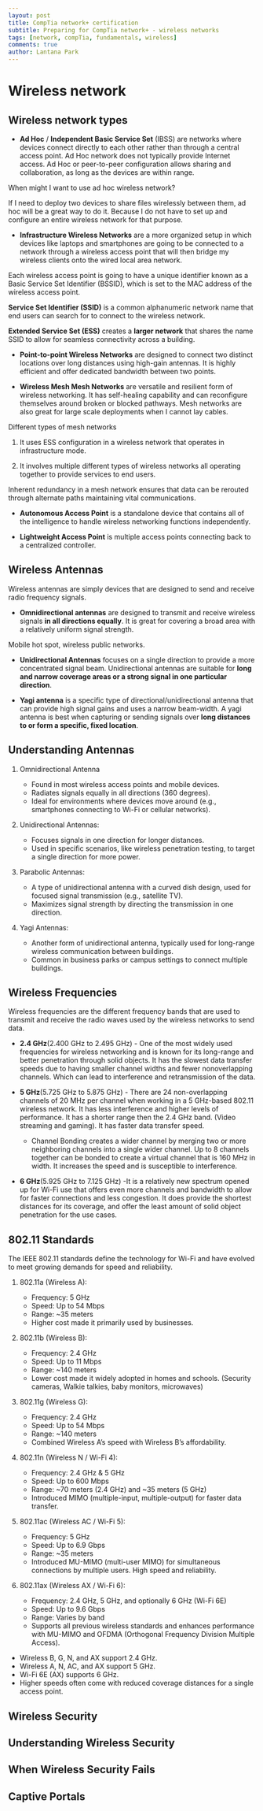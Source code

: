 ```yaml
---
layout: post
title: CompTia network+ certification
subtitle: Preparing for CompTia network+ - wireless networks
tags: [network, compTia, fundamentals, wireless]
comments: true
author: Lantana Park
---
```


# Wireless network

## Wireless network types

- **Ad Hoc** / **Independent Basic Service Set** (IBSS) are networks where devices connect directly to each other rather than through a central access point. Ad Hoc network does not typically provide Internet access. Ad Hoc or peer-to-peer configuration allows sharing and collaboration, as long as the devices are within range.

When might I want to use ad hoc wireless network?

If I need to deploy two devices to share files wirelessly between them, ad hoc will be a great way to do it. Because I do not have to set up and configure an entire wireless network for that purpose.

- **Infrastructure Wireless Networks** are a more organized setup in which devices like laptops and smartphones are going to be connected to a network through a wireless access point that will then bridge my wireless clients onto the wired local area network.

Each wireless access point is going to have a unique identifier known as a Basic Service Set Identifier (BSSID), which is set to the MAC address of the wireless access point.

**Service Set Identifier (SSID)** is a common alphanumeric network name that end users can search for to connect to the wireless network.

**Extended Service Set (ESS)** creates a **larger network** that shares the name SSID to allow for seamless connectivity across a building.

- **Point-to-point Wireless Networks** are designed to connect two distinct locations over long distances using high-gain antennas. It is highly efficient and offer dedicated bandwidth between two points.

- **Wireless Mesh Mesh Networks** are versatile and resilient form of wireless networking. It has self-healing capability and can reconfigure themselves around broken or blocked pathways. Mesh networks are also great for large scale deployments when I cannot lay cables.

Different types of mesh networks

1. It uses ESS configuration in a wireless network that operates in infrastructure mode.

2. It involves multiple different types of wireless networks all operating together to provide services to end users.

Inherent redundancy in a mesh network ensures that data can be rerouted through alternate paths maintaining vital communications.

- **Autonomous Access Point** is a standalone device that contains all of the intelligence to handle wireless networking functions independently.

- **Lightweight Access Point** is multiple access points connecting back to a centralized controller.

## Wireless Antennas

Wireless antennas are simply devices that are designed to send and receive radio frequency signals.

- **Omnidirectional antennas** are designed to transmit and receive wireless signals **in all directions equally**. It is great for covering a broad area with a relatively uniform signal strength.

Mobile hot spot, wireless public networks.

- **Unidirectional Antennas** focuses on a single direction to provide a more concentrated signal beam. Unidirectional antennas are suitable for **long and narrow coverage areas or a strong signal in one particular direction**.

- **Yagi antenna** is a specific type of directional/unidirectional antenna that can provide high signal gains and uses a narrow beam-width. A yagi antenna is best when capturing or sending signals over **long distances to or form a specific, fixed location**.

## Understanding Antennas

1. Omnidirectional Antenna

   - Found in most wireless access points and mobile devices.
   - Radiates signals equally in all directions (360 degrees).
   - Ideal for environments where devices move around (e.g., smartphones connecting to Wi-Fi or cellular networks).

2. Unidirectional Antennas:

   - Focuses signals in one direction for longer distances.
   - Used in specific scenarios, like wireless penetration testing, to target a single direction for more power.

3. Parabolic Antennas:

   - A type of unidirectional antenna with a curved dish design, used for focused signal transmission (e.g., satellite TV).
   - Maximizes signal strength by directing the transmission in one direction.

4. Yagi Antennas:

   - Another form of unidirectional antenna, typically used for long-range wireless communication between buildings.
   - Common in business parks or campus settings to connect multiple buildings.

## Wireless Frequencies

Wireless frequencies are the different frequency bands that are used to transmit and receive the radio waves used by the wireless networks to send data.

- **2.4 GHz**(2.400 GHz to 2.495 GHz) - One of the most widely used frequencies for wireless networking and is known for its long-range and better penetration through solid objects. It has the slowest data transfer speeds due to having smaller channel widths and fewer nonoverlapping channels. Which can lead to interference and retransmission of the data.

- **5 GHz**(5.725 GHz to 5.875 GHz) - There are 24 non-overlapping channels of 20 MHz per channel when working in a 5 GHz-based 802.11 wireless network. It has less interference and higher levels of performance. It has a shorter range then the 2.4 GHz band. (Video streaming and gaming). It has faster data transfer speed.

  - Channel Bonding creates a wider channel by merging two or more neighboring channels into a single wider channel. Up to 8 channels together can be bonded to create a virtual channel that is 160 MHz in width. It increases the speed and is susceptible to interference.

- **6 GHz**(5.925 GHz to 7.125 GHz) -It is a relatively new spectrum opened up for Wi-Fi use that offers even more channels and bandwidth to allow for faster connections and less congestion. It does provide the shortest distances for its coverage, and offer the least amount of solid object penetration for the use cases.

## 802.11 Standards

The IEEE 802.11 standards define the technology for Wi-Fi and have evolved to meet growing demands for speed and reliability.

1. 802.11a (Wireless A):

   - Frequency: 5 GHz
   - Speed: Up to 54 Mbps
   - Range: ~35 meters
   - Higher cost made it primarily used by businesses.

2. 802.11b (Wireless B):

   - Frequency: 2.4 GHz
   - Speed: Up to 11 Mbps
   - Range: ~140 meters
   - Lower cost made it widely adopted in homes and schools. (Security cameras, Walkie talkies, baby monitors, microwaves)

3. 802.11g (Wireless G):

   - Frequency: 2.4 GHz
   - Speed: Up to 54 Mbps
   - Range: ~140 meters
   - Combined Wireless A’s speed with Wireless B’s affordability.

4. 802.11n (Wireless N / Wi-Fi 4):

   - Frequency: 2.4 GHz & 5 GHz
   - Speed: Up to 600 Mbps
   - Range: ~70 meters (2.4 GHz) and ~35 meters (5 GHz)
   - Introduced MIMO (multiple-input, multiple-output) for faster data transfer.

5. 802.11ac (Wireless AC / Wi-Fi 5):

   - Frequency: 5 GHz
   - Speed: Up to 6.9 Gbps
   - Range: ~35 meters
   - Introduced MU-MIMO (multi-user MIMO) for simultaneous connections by multiple users. High speed and reliability.

6. 802.11ax (Wireless AX / Wi-Fi 6):

   - Frequency: 2.4 GHz, 5 GHz, and optionally 6 GHz (Wi-Fi 6E)
   - Speed: Up to 9.6 Gbps
   - Range: Varies by band
   - Supports all previous wireless standards and enhances performance with MU-MIMO and OFDMA (Orthogonal Frequency Division Multiple Access).

- Wireless B, G, N, and AX support 2.4 GHz.
- Wireless A, N, AC, and AX support 5 GHz.
- Wi-Fi 6E (AX) supports 6 GHz.
- Higher speeds often come with reduced coverage distances for a single access point.

## Wireless Security

## Understanding Wireless Security

## When Wireless Security Fails

## Captive Portals
